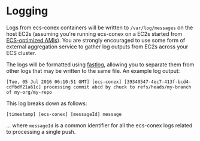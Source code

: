 # Logging

Logs from ecs-conex containers will be written to `/var/log/messages` on the host EC2s (assuming you're running ecs-conex on a EC2s started from [ECS-optimized AMIs](http://docs.aws.amazon.com/AmazonECS/latest/developerguide/ecs-optimized_AMI.html)). You are strongly encouraged to use some form of external aggregation service to gather log outputs from EC2s across your ECS cluster.

The logs will be formatted using [fastlog](https://github.com/willwhite/fastlog), allowing you to separate them from other logs that may be written to the same file. An example log output:

```
[Tue, 05 Jul 2016 06:10:51 GMT] [ecs-conex] [39340547-4ec7-413f-bcd4-cdfbdf21a61c] processing commit abcd by chuck to refs/heads/my-branch of my-org/my-repo
```

This log breaks down as follows:

```
[timestamp] [ecs-conex] [messageId] message
```

... where `messageId` is a common identifier for all the ecs-conex logs related to processing a single push.
